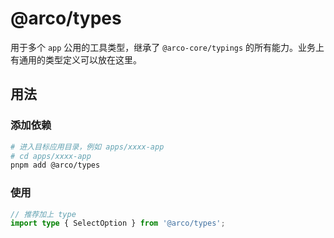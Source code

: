 <!--
 * @Description: 
 * @Author: LLiuHuan
 * @Date: 2025-05-22 17:00:46
 * @LastEditTime: 2025-05-22 17:02:11
 * @LastEditors: LLiuHuan
-->
# @arco/types

用于多个 `app` 公用的工具类型，继承了 `@arco-core/typings` 的所有能力。业务上有通用的类型定义可以放在这里。

## 用法

### 添加依赖

```bash
# 进入目标应用目录，例如 apps/xxxx-app
# cd apps/xxxx-app
pnpm add @arco/types
```

### 使用

```ts
// 推荐加上 type
import type { SelectOption } from '@arco/types';
```
